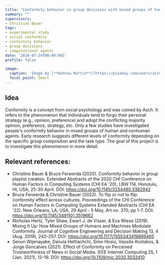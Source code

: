 ```yaml
---
title: "Conformity behavior in group decisions with mixed groups of human and computational agents"
summary: ""
supervisors:
- Christine Bauer
tags:
- experimental study
- social conformity
- conformity behavior
- group decisions
- computational agents
date: '2024-07-24T00:00:00Z'
profile: false

image:
  caption: 'Image by [**Andrew Martin**](https://pixabay.com/users/aitoff-388338/?utm_source=link-attribution&utm_medium=referral&utm_campaign=image&utm_content=2899982) from [**Pixabay**](https://pixabay.com/users/aitoff-388338/?utm_source=link-attribution&utm_medium=referral&utm_campaign=image&utm_content=2899982).'
  focal_point: Smart
---
```


## Idea
Conformity is a concept from social psychology and was coined by Asch. It refers to the phenomenon that individuals tend to forgo their personal strategy (e.g., opinion, preference) and adopt the conflicting majority opinion, preference, strategy, etc.
Only a few studies have investigated people's conformity behavior in mixed groups of human and nonhuman agents. Early research suggests different levels of conformity depending on the specific group composition and the task type.
The goal of this project is to investigate this phenomenon in more detail.

## Relevant references:
- Christine Bauer & Bruce Ferwerda (2020). Conformity behavior in group playlist creation. Extended Abstracts of the 2020 CHI Conference on Human Factors in Computing Systems (CHI EA '20), LBW 114, Honolulu, HI, USA, 25-30 April. DOI: https://doi.org/10.1145/3334480.3382942
- Bruce Ferwerda & Christine Bauer (2022). To flip or not to flip: conformity effect across cultures. Proceedings of the CHI Conference on Human Factors in Computing Systems Extended Abstracts (CHI EA '22). New Orleans, LA, USA, 29 April - 5 May, Art no. 370, pp 1-7. DOI: https://doi.org/10.1145/3491101.3519662
- Nicholas Hertz, Tyler Shaw, Ewart J. de Visser, & Eva Wiese (2019). Mixing It Up: How Mixed Groups of Humans and Machines Modulate Conformity. Journal of Cognitive Engineering and Decision Making 13, 4 (Aug. 2019), 242–257. DOI: https://doi.org/10.1177/1555343419869465
- Senuri Wijenayake, Danula Hettiachchi, Simo Hosio, Vassilis Kostakos, & Jorge Goncalves (2021). Effect of Conformity on Perceived Trustworthiness of News in Social Media. IEEE Internet Computing 25, 1 (Jan. 2021), 12–19. DOI: https://doi.org/10.1109/mic.2020.3032410